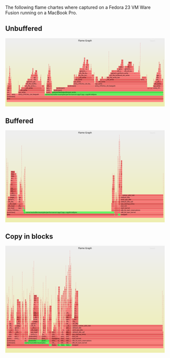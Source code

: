 The following flame chartes where captured on a Fedora 23 VM Ware Fusion running on a MacBook Pro.

## Unbuffered
[![unbuffered](unbuffered.svg)](unbuffered.svg)

## Buffered
[![buffered](buffered.svg)](buffered.svg)

## Copy in blocks
[![in blocks](in_blocks.svg)](in_blocks.svg)
